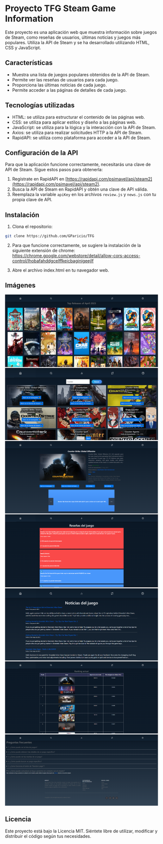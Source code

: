 # Proyecto TFG Steam Game Information

Este proyecto es una aplicación web que muestra información sobre juegos de Steam, como reseñas de usuarios, últimas noticias y juegos más populares. Utiliza la API de Steam y se ha desarrollado utilizando HTML, CSS y JavaScript.

## Características

- Muestra una lista de juegos populares obtenidos de la API de Steam.
- Permite ver las reseñas de usuarios para cada juego.
- Proporciona las últimas noticias de cada juego.
- Permite acceder a las páginas de detalles de cada juego.

## Tecnologías utilizadas

- HTML: se utiliza para estructurar el contenido de las páginas web.
- CSS: se utiliza para aplicar estilos y diseño a las páginas web.
- JavaScript: se utiliza para la lógica y la interacción con la API de Steam.
- Axios: se utiliza para realizar solicitudes HTTP a la API de Steam.
- RapidAPI: se utiliza como plataforma para acceder a la API de Steam.

## Configuración de la API

Para que la aplicación funcione correctamente, necesitarás una clave de API de Steam. Sigue estos pasos para obtenerla:

1. Regístrate en RapidAPI en [https://rapidapi.com/psimavel/api/steam2](https://rapidapi.com/psimavel/api/steam2).
2. Busca la API de Steam en RapidAPI y obtén una clave de API válida.
3. Reemplaza la variable `apiKey` en los archivos `review.js` y `news.js` con tu propia clave de API.

## Instalación

1. Clona el repositorio:

```bash
git clone https://github.com/GParicio/TFG
```
2. Para que funcione correctamente, se sugiere la instalación de la siguiente extensión de chrome: https://chrome.google.com/webstore/detail/allow-cors-access-control/lhobafahddgcelffkeicbaginigeejlf

3. Abre el archivo index.html en tu navegador web.

## Imágenes

![This is an alt text.](icons/screenshots/1.png "1")
![This is an alt text.](/icons/screenshots/2.png "2")
![This is an alt text.](/icons/screenshots/3.png "3")
![This is an alt text.](/icons/screenshots/4.png "4")
![This is an alt text.](/icons/screenshots/5.png "5")
![This is an alt text.](/icons/screenshots/6.png "6")
![This is an alt text.](/icons/screenshots/7.png "7")

## Licencia

Este proyecto está bajo la Licencia MIT. Siéntete libre de utilizar, modificar y distribuir el código según tus necesidades.

